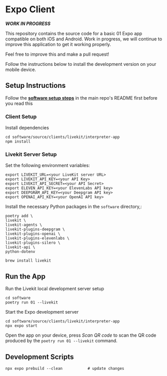 # Expo Client

**_WORK IN PROGRESS_**

This repository contains the source code for a basic 01 Expo app compatible on both iOS and Android. Work in progress, we will continue to improve this application to get it working properly.

Feel free to improve this and make a pull request!

Follow the instructions below to install the development version on your mobile device.

## Setup Instructions

Follow the **[software setup steps](https://github.com/OpenInterpreter/01?tab=readme-ov-file#software)** in the main repo's README first before you read this

### Client Setup

Install dependencies
```shell
cd software/source/clients/livekit/interpreter-app
npm install
```

### Livekit Server Setup

Set the following environment variables:
```shell
export LIVEKIT_URL=<your LiveKit server URL>
export LIVEKIT_API_KEY=<your API Key>
export LIVEKIT_API_SECRET=<your API Secret>
export ELEVEN_API_KEY=<your ElevenLabs API key>
export DEEPGRAM_API_KEY=<your Deepgram API key>
export OPENAI_API_KEY=<your OpenAI API key>
```

Install the necessary Python packages in the `software` directory,:
```shell
poetry add \
livekit \
livekit-agents \
livekit-plugins-deepgram \
livekit-plugins-openai \
livekit-plugins-elevenlabs \
livekit-plugins-silero \
livekit-api \
python-dotenv
```

```shell
brew install livekit
```

## Run the App

Run the Livekit local development server setup
```shell
cd software
poetry run 01 --livekit
```

Start the Expo development server
```shell
cd software/source/clients/livekit/interpreter-app
npx expo start
```

Open the app on your device, press _Scan QR code_ to scan the QR code produced by the `poetry run 01 --livekit` command.



## Development Scripts
```shell
npx expo prebuild --clean           # update changes

```
